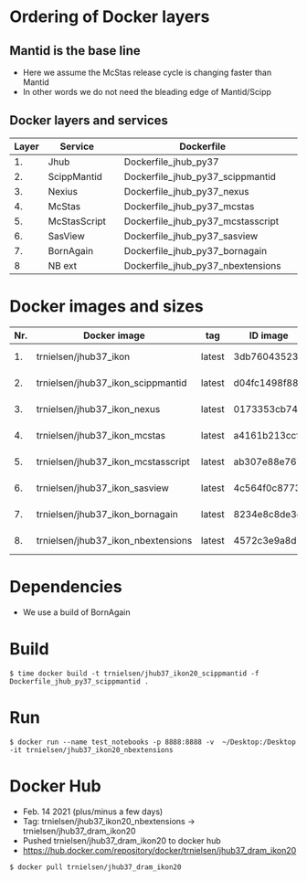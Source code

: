 # Ordering of Docker layers
## Mantid is the base line
* Here we assume the McStas release cycle is changing faster than Mantid
* In other words we do not need the bleading edge of Mantid/Scipp


## Docker layers and services
| Layer  | Service  |   | Dockerfile  |   | Docker image  |   |
|---|---|---|---|---|---|---|
| 1.  | Jhub         |   | Dockerfile_jhub_py37              |   | trnielsen/jhub37_ikon20               |   |
| 2.  | ScippMantid  |   | Dockerfile_jhub_py37_scippmantid  |   | trnielsen/jhub37_ikon20_scippmantid   |   |
| 3.  | Nexius       |   | Dockerfile_jhub_py37_nexus        |   | trnielsen/jhub37_ikon20_nexus         |   |
| 4.  | McStas       |   | Dockerfile_jhub_py37_mcstas       |   | trnielsen/jhub37_ikon20_mcstas        |   |
| 5.  | McStasScript |   | Dockerfile_jhub_py37_mcstasscript |   | trnielsen/jhub37_ikon20_mcstasscript  |   |
| 6.  | SasView      |   | Dockerfile_jhub_py37_sasview      |   | trnielsen/jhub37_ikon20_sasview       |   |
| 7.  | BornAgain    |   | Dockerfile_jhub_py37_bornagain    |   | trnielsen/jhub37_ikon20_bornagain     |   |
| 8   |  NB ext      |   | Dockerfile_jhub_py37_nbextensions |   | trnielsen/jhub37_ikon20_nbextensions  |   |


# Docker images and sizes
| Nr.  | Docker image  |  tag | ID image   |  CREATED | SIZE  |   |
|---|---|---|---|---|---|---|
| 1.  |  trnielsen/jhub37_ikon                | latest   | 3db760435235  | 47 hours ago  | 678MB    |   |
| 2.  |  trnielsen/jhub37_ikon_scippmantid    | latest   | d04fc1498f88  | 47 hours ago  | 1.49GB   |   |
| 3.  |  trnielsen/jhub37_ikon_nexus          | latest   | 0173353cb74b  | 46 hours ago  | 1.92GB   |   |
| 4.  |  trnielsen/jhub37_ikon_mcstas         | latest   | a4161b213ccf  | 46 hours ago  | 3.71GB   |   |
| 5.  |  trnielsen/jhub37_ikon_mcstasscript   | latest   | ab307e88e767  | 46 hours ago  |  3.72GB  |   |
| 6.  |  trnielsen/jhub37_ikon_sasview        | latest   | 4c564f0c8773  | 46 hours ago  |  3.85GB  |   |
| 7.  |  trnielsen/jhub37_ikon_bornagain      | latest   | 8234e8c8de3c  | 46 hours ago  |  4.16GB  |   |
| 8.  |  trnielsen/jhub37_ikon_nbextensions   | latest   | 4572c3e9a8d1  | 46 hours ago  | 4.21GB   |   |

# Dependencies 
* We use a build of BornAgain

# Build
```console
$ time docker build -t trnielsen/jhub37_ikon20_scippmantid -f Dockerfile_jhub_py37_scippmantid .
```

# Run
```console
$ docker run --name test_notebooks -p 8888:8888 -v  ~/Desktop:/Desktop -it trnielsen/jhub37_ikon20_nbextensions
```

# Docker Hub
* Feb. 14 2021 (plus/minus a few days) 
* Tag: trnielsen/jhub37_ikon20_nbextensions -> trnielsen/jhub37_dram_ikon20
* Pushed trnielsen/jhub37_dram_ikon20 to docker hub
* https://hub.docker.com/repository/docker/trnielsen/jhub37_dram_ikon20

```console
$ docker pull trnielsen/jhub37_dram_ikon20
```
